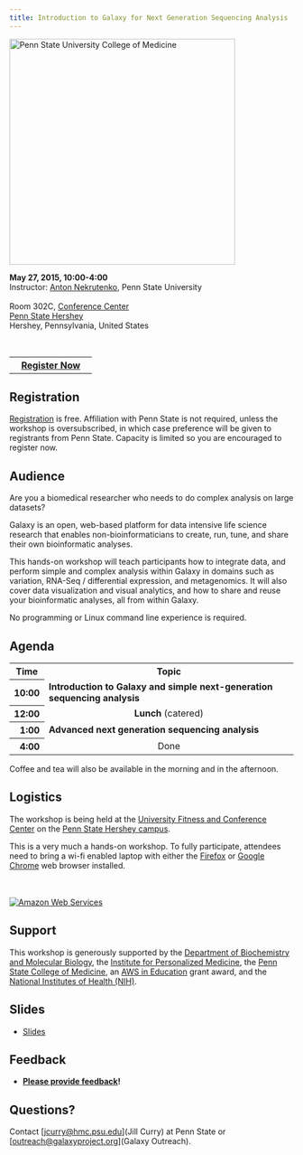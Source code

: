 ```yaml
---
title: Introduction to Galaxy for Next Generation Sequencing Analysis
---
```

<div class='center'>
<a href='http://www.pennstatehershey.org/web/college'><img src='/Images/Logos/PSUMedicine.png' alt='Penn State University College of Medicine' width="400" /></a>



**May 27, 2015, 10:00-4:00**<br />
Instructor: [Anton Nekrutenko](/src/anton/index.md), Penn State University<br /><br />
Room 302C, [Conference Center](http://www.pennstatehershey.org/c/document_library/get_file?folderId=11516&name=DLFE-17612.pdf)<br />[Penn State Hershey](http://www.pennstatehershey.org/)<br />
Hershey, Pennsylvania, United States
</div>

<div class='right'>
<br />
<table>
  <tr>
    <th> &nbsp;&nbsp; <a href='http://bit.ly/gxyhershey2015reg'>Register Now</a> &nbsp;&nbsp; </th>
  </tr>
</table>

</div>

## Registration

[Registration](http://bit.ly/gxyhershey2015reg) is free. Affiliation with Penn State is not required, unless the workshop is oversubscribed, in which case preference will be given to registrants from Penn State.  Capacity is limited so you are encouraged to register now.

## Audience

Are you a biomedical researcher who needs to do complex analysis on large datasets?

Galaxy is an open, web-based platform for data intensive life science research that enables non-bioinformaticians to create, run, tune, and share their own bioinformatic analyses.

This hands-on workshop will teach participants how to integrate data, and perform simple and complex analysis within Galaxy in domains such as variation, RNA-Seq / differential expression, and metagenomics.  It will also cover data visualization and visual analytics, and how to share and reuse your bioinformatic analyses, all from within Galaxy.

No programming or Linux command line experience is required.

## Agenda

<table>
  <tr class="th" >
    <th> Time </th>
    <th> Topic </th>
  </tr>
  <tr>
    <th style=" text-align: right;"> 10:00 </th>
    <td> <strong>Introduction to Galaxy and simple next-generation sequencing analysis</strong> </td>
  </tr>
  <tr>
    <th style=" text-align: right;"> 12:00 </th>
    <td style=" text-align: center;"> <strong>Lunch</strong> (catered) </td>
  </tr>
  <tr>
    <th style=" text-align: right;"> 1:00 </th>
    <td> <strong>Advanced next generation sequencing analysis </td>
  </tr>
  <tr>
    <th style=" text-align: right;"> 4:00 </th>
    <td style=" text-align: center;"> </strong>Done<strong> </td>
  </tr>
</table>


<div class='center'>Coffee and tea will also be available in the morning and in the afternoon.</div>

## Logistics

The workshop is being held at the [University Fitness and Conference Center](http://www.pennstatehershey.org/c/document_library/get_file?folderId=11516&name=DLFE-17612.pdf) on the [Penn State Hershey campus](http://www.pennstatehershey.org/).

This is a very much a hands-on workshop.  To fully participate, attendees need to bring a wi-fi enabled laptop with either the [Firefox](https://www.mozilla.org/en-US/firefox/new/) or [Google Chrome](http://www.google.com/chrome) web browser installed.

<div class='right center'>
<br /><br />
<a href='http://aws.amazon.com/'><img src='/Images/Logos/AWSLogo.png' alt='Amazon Web Services' /></a>
</div>

## Support

This workshop is generously supported by the [Department of Biochemistry and Molecular Biology](http://www2.med.psu.edu/biochemistry), the [Institute for Personalized Medicine](http://www2.med.psu.edu/ipm/), the [Penn State College of Medicine](http://www.pennstatehershey.org/web/college), an [AWS in Education](http://aws.amazon.com/education/) grant award, and the [National Institutes of Health (NIH)](http://www.nih.gov).

## Slides

* [Slides](ATTACHMENT_URLDocuments/Presentations/2015PennStateHersheyWorkshop.pdf) 

## Feedback

* **[Please provide feedback](http://bit.ly/hershey2015feedback)!**

## Questions?

Contact [jcurry@hmc.psu.edu](Jill Curry) at Penn State or [outreach@galaxyproject.org](Galaxy Outreach).
